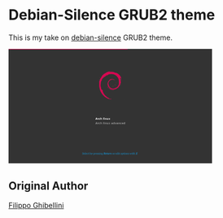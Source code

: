 # Debian-Silence GRUB2 theme

This is my take on [debian-silence](https://github.com/fghibellini/arch-silence) GRUB2 theme.

<img src="./preview.png" width="400">

## Original Author

[Filippo Ghibellini](./LICENSE)
